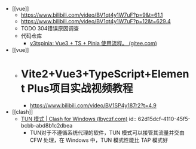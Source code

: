 - [[vue]]
	- https://www.bilibili.com/video/BV1qt4y1W7uF?p=9&t=61.1
	- https://www.bilibili.com/video/BV1qt4y1W7uF?p=12&t=629.4
	- TODO 304错误原因调查
	- 代码仓库
		- [v3tspinia: Vue3 + TS + Pinia 使用流程。 (gitee.com)](https://gitee.com/ifercarly/v3tspinia)
- [[vue]]
	- # Vite2+Vue3+TypeScript+Element Plus项目实战视频教程
		- https://www.bilibili.com/video/BV1SP4y187r2?t=4.9
- [[clash]]
	- [TUN 模式 | Clash for Windows (lbyczf.com)](https://docs.cfw.lbyczf.com/contents/tun.html#windows)
	  id:: 62d15dcf-4110-45f5-bcbb-abd8b1c2dbea
		- TUN对于不遵循系统代理的软件，TUN 模式可以接管其流量并交由 CFW 处理，在 Windows 中，TUN 模式性能比 TAP 模式好
